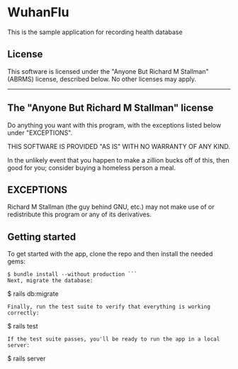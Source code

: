 # WuhanFlu

This is the sample application for recording health database

## License

This software is licensed under the "Anyone But Richard M Stallman"
(ABRMS) license, described below. No other licenses may apply.


--------------------------------------------
The "Anyone But Richard M Stallman" license
--------------------------------------------

Do anything you want with this program, with the exceptions listed
below under "EXCEPTIONS".

THIS SOFTWARE IS PROVIDED "AS IS" WITH NO WARRANTY OF ANY KIND.

In the unlikely event that you happen to make a zillion bucks off of
this, then good for you; consider buying a homeless person a meal.


EXCEPTIONS
----------

Richard M Stallman (the guy behind GNU, etc.) may not make use of or
redistribute this program or any of its derivatives.


## Getting started

To get started with the app, clone the repo and then install the needed gems:
```
$ bundle install --without production ```
Next, migrate the database:
```
$ rails db:migrate
```
Finally, run the test suite to verify that everything is working correctly:
```
$ rails test
```
If the test suite passes, you'll be ready to run the app in a local server:
```
$ rails server
```
